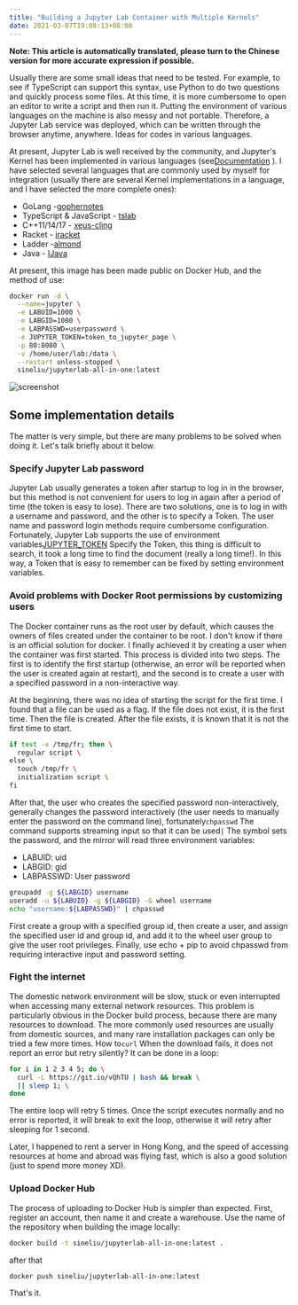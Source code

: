 ```yaml
---
title: "Building a Jupyter Lab Container with Multiple Kernels"
date: 2021-03-07T19:08:13+08:00
---
```


__Note: This article is automatically translated, please turn to the Chinese version for more accurate expression if possible.__

Usually there are some small ideas that need to be tested. For example, to see if TypeScript can support this syntax, use Python to do two questions and quickly process some files. At this time, it is more cumbersome to open an editor to write a script and then run it. Putting the environment of various languages on the machine is also messy and not portable. Therefore, a Jupyter Lab service was deployed, which can be written through the browser anytime, anywhere. Ideas for codes in various languages.

At present, Jupyter Lab is well received by the community, and Jupyter's Kernel has been implemented in various languages (see[Documentation](https://github.com/jupyter/jupyter/wiki/Jupyter-kernels) ). I have selected several languages that are commonly used by myself for integration (usually there are several Kernel implementations in a language, and I have selected the more complete ones):

-   GoLang -[gophernotes](https://github.com/gopherdata/gophernotes)
-   TypeScript & JavaScript - [tslab](https://github.com/yunabe/tslab)
-   C++11/14/17 - [xeus-cling](https://github.com/jupyter-xeus/xeus-cling)
-   Racket - [iracket](https://github.com/rmculpepper/iracket)
-   Ladder -[almond](https://github.com/almond-sh/almond)
-   Java - [IJava](https://github.com/SpencerPark/IJava)

At present, this image has been made public on Docker Hub, and the method of use:

```bash
docker run -d \
  --name=jupyter \
  -e LABUID=1000 \
  -e LABGID=1000 \
  -e LABPASSWD=userpassword \
  -e JUPYTER_TOKEN=token_to_jupyter_page \
  -p 80:8080 \
  -v /home/user/lab:/data \
  --restart unless-stopped \
  sineliu/jupyterlab-all-in-one:latest
```

![screenshot](screenshot.png)

## Some implementation details

The matter is very simple, but there are many problems to be solved when doing it. Let's talk briefly about it below.

### Specify Jupyter Lab password

Jupyter Lab usually generates a token after startup to log in in the browser, but this method is not convenient for users to log in again after a period of time (the token is easy to lose). There are two solutions, one is to log in with a username and password, and the other is to specify a Token. The user name and password login methods require cumbersome configuration. Fortunately, Jupyter Lab supports the use of environment variables[JUPYTER_TOKEN](https://jupyter-notebook.readthedocs.io/en/stable/config.html?highlight=JUPYTER_TOKEN#options) Specify the Token, this thing is difficult to search, it took a long time to find the document (really a long time!). In this way, a Token that is easy to remember can be fixed by setting environment variables.

### Avoid problems with Docker Root permissions by customizing users

The Docker container runs as the root user by default, which causes the owners of files created under the container to be root. I don't know if there is an official solution for docker. I finally achieved it by creating a user when the container was first started. This process is divided into two steps. The first is to identify the first startup (otherwise, an error will be reported when the user is created again at restart), and the second is to create a user with a specified password in a non-interactive way.

At the beginning, there was no idea of starting the script for the first time. I found that a file can be used as a flag. If the file does not exist, it is the first time. Then the file is created. After the file exists, it is known that it is not the first time to start.

```bash
if test -e /tmp/fr; then \
  regular script \
else \
  touch /tmp/fr \
  initialization script \
fi
```

After that, the user who creates the specified password non-interactively, generally changes the password interactively (the user needs to manually enter the password on the command line), fortunately`chpasswd` The command supports streaming input so that it can be used`|` The symbol sets the password, and the mirror will read three environment variables:

-   LABUID: uid
-   LABGID: gid
-   LABPASSWD: User password

```bash
groupadd -g ${LABGID} username
useradd -u ${LABUID} -g ${LABGID} -G wheel username
echo "username:${LABPASSWD}" | chpasswd
```

First create a group with a specified group id, then create a user, and assign the specified user id and group id, and add it to the wheel user group to give the user root privileges. Finally, use echo + pip to avoid chpasswd from requiring interactive input and password setting.

### Fight the internet

The domestic network environment will be slow, stuck or even interrupted when accessing many external network resources. This problem is particularly obvious in the Docker build process, because there are many resources to download. The more commonly used resources are usually from domestic sources, and many rare installation packages can only be tried a few more times. How to`curl` When the download fails, it does not report an error but retry silently? It can be done in a loop:

```bash
for i in 1 2 3 4 5; do \
  curl -L https://git.io/vQhTU | bash && break \
  || sleep 1; \
done
```

The entire loop will retry 5 times. Once the script executes normally and no error is reported, it will break to exit the loop, otherwise it will retry after sleeping for 1 second.

Later, I happened to rent a server in Hong Kong, and the speed of accessing resources at home and abroad was flying fast, which is also a good solution (just to spend more money XD).

### Upload Docker Hub

The process of uploading to Docker Hub is simpler than expected. First, register an account, then name it and create a warehouse. Use the name of the repository when building the image locally:

```bash
docker build -t sineliu/jupyterlab-all-in-one:latest .
```

after that

```bash
docker push sineliu/jupyterlab-all-in-one:latest
```

That's it.
